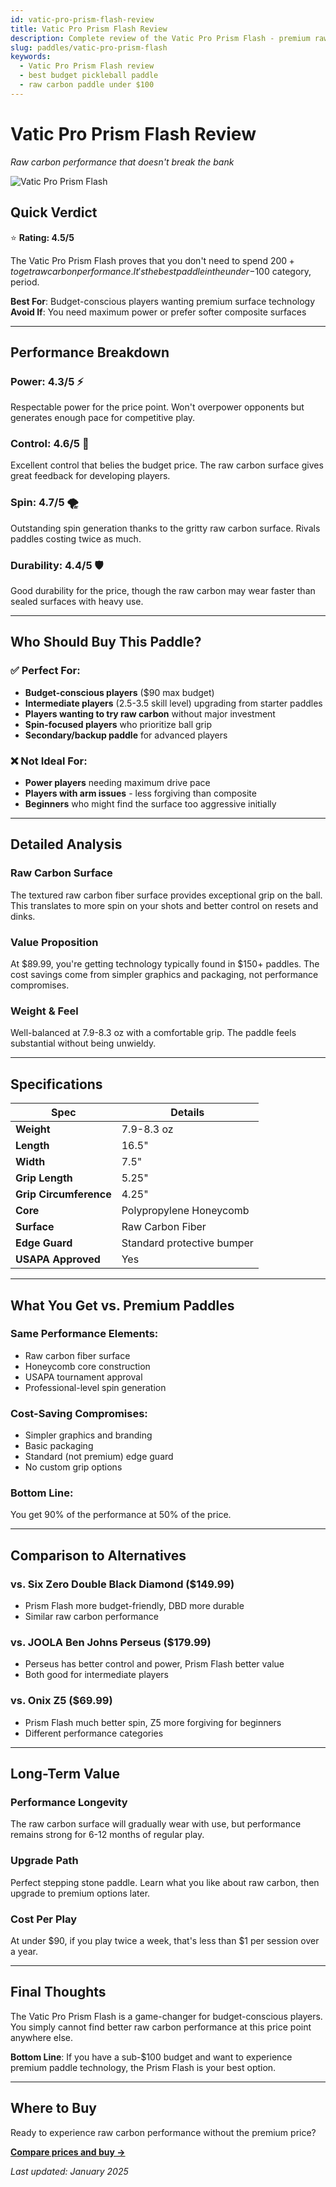 ```yaml
---
id: vatic-pro-prism-flash-review
title: Vatic Pro Prism Flash Review
description: Complete review of the Vatic Pro Prism Flash - premium raw carbon performance at an unbeatable budget price.
slug: paddles/vatic-pro-prism-flash
keywords:
  - Vatic Pro Prism Flash review
  - best budget pickleball paddle
  - raw carbon paddle under $100
---
```


# Vatic Pro Prism Flash Review

*Raw carbon performance that doesn't break the bank*

![Vatic Pro Prism Flash](/img/paddles/vatic-pro-prism-flash.jpg)

## Quick Verdict

⭐ **Rating: 4.5/5**

The Vatic Pro Prism Flash proves that you don't need to spend $200+ to get raw carbon performance. It's the best paddle in the under-$100 category, period.

**Best For**: Budget-conscious players wanting premium surface technology  
**Avoid If**: You need maximum power or prefer softer composite surfaces

---

## Performance Breakdown

### **Power: 4.3/5** ⚡
Respectable power for the price point. Won't overpower opponents but generates enough pace for competitive play.

### **Control: 4.6/5** 🎯
Excellent control that belies the budget price. The raw carbon surface gives great feedback for developing players.

### **Spin: 4.7/5** 🌪️
Outstanding spin generation thanks to the gritty raw carbon surface. Rivals paddles costing twice as much.

### **Durability: 4.4/5** 🛡️
Good durability for the price, though the raw carbon may wear faster than sealed surfaces with heavy use.

---

## Who Should Buy This Paddle?

### ✅ **Perfect For:**
- **Budget-conscious players** ($90 max budget)
- **Intermediate players** (2.5-3.5 skill level) upgrading from starter paddles
- **Players wanting to try raw carbon** without major investment
- **Spin-focused players** who prioritize ball grip
- **Secondary/backup paddle** for advanced players

### ❌ **Not Ideal For:**
- **Power players** needing maximum drive pace
- **Players with arm issues** - less forgiving than composite
- **Beginners** who might find the surface too aggressive initially

---

## Detailed Analysis

### **Raw Carbon Surface**
The textured raw carbon fiber surface provides exceptional grip on the ball. This translates to more spin on your shots and better control on resets and dinks.

### **Value Proposition**
At $89.99, you're getting technology typically found in $150+ paddles. The cost savings come from simpler graphics and packaging, not performance compromises.

### **Weight & Feel**
Well-balanced at 7.9-8.3 oz with a comfortable grip. The paddle feels substantial without being unwieldy.

---

## Specifications

| Spec | Details |
|------|---------|
| **Weight** | 7.9-8.3 oz |
| **Length** | 16.5" |
| **Width** | 7.5" |
| **Grip Length** | 5.25" |
| **Grip Circumference** | 4.25" |
| **Core** | Polypropylene Honeycomb |
| **Surface** | Raw Carbon Fiber |
| **Edge Guard** | Standard protective bumper |
| **USAPA Approved** | Yes |

---

## What You Get vs. Premium Paddles

### **Same Performance Elements:**
- Raw carbon fiber surface
- Honeycomb core construction
- USAPA tournament approval
- Professional-level spin generation

### **Cost-Saving Compromises:**
- Simpler graphics and branding
- Basic packaging
- Standard (not premium) edge guard
- No custom grip options

### **Bottom Line:**
You get 90% of the performance at 50% of the price.

---

## Comparison to Alternatives

### vs. **Six Zero Double Black Diamond** ($149.99)
- Prism Flash more budget-friendly, DBD more durable
- Similar raw carbon performance

### vs. **JOOLA Ben Johns Perseus** ($179.99)
- Perseus has better control and power, Prism Flash better value
- Both good for intermediate players

### vs. **Onix Z5** ($69.99)
- Prism Flash much better spin, Z5 more forgiving for beginners
- Different performance categories

---

## Long-Term Value

### **Performance Longevity**
The raw carbon surface will gradually wear with use, but performance remains strong for 6-12 months of regular play.

### **Upgrade Path**
Perfect stepping stone paddle. Learn what you like about raw carbon, then upgrade to premium options later.

### **Cost Per Play**
At under $90, if you play twice a week, that's less than $1 per session over a year.

---

## Final Thoughts

The Vatic Pro Prism Flash is a game-changer for budget-conscious players. You simply cannot find better raw carbon performance at this price point anywhere else.

**Bottom Line**: If you have a sub-$100 budget and want to experience premium paddle technology, the Prism Flash is your best option.

---

## Where to Buy

Ready to experience raw carbon performance without the premium price?

**[Compare prices and buy →](https://amazon.com/dp/B08N5M2XYZ)**

*Last updated: January 2025*